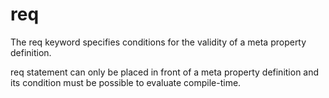 # req

The req keyword specifies conditions for the validity of a meta property definition.

req statement can only be placed in front of a meta property definition and its condition must be possible to evaluate compile-time.